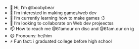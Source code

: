 - 👋 Hi, I’m @boobybear
- 👀 I’m interested in making games/web dev
- 🌱 I’m currently learning how to make games :3
- 💞️ I’m looking to collaborate on Web dev projeectss
- 📫 How to reach me @61amour on disc and @61am.our on ig
- 😄 Pronouns: he/him
- ⚡ Fun fact: i graduated college before high school

<!---
boobybear/boobybear is a ✨ special ✨ repository because its `README.md` (this file) appears on your GitHub profile.
You can click the Preview link to take a look at your changes.
--->
